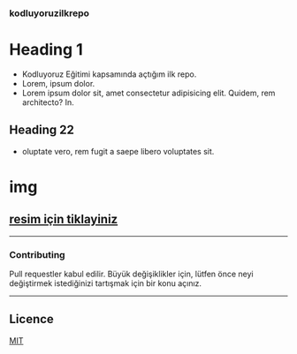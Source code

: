 
### kodluyoruzilkrepo
# Heading 1
- Kodluyoruz Eğitimi kapsamında açtığım ilk repo.
- Lorem, ipsum dolor.
- Lorem ipsum dolor sit, amet consectetur adipisicing elit. Quidem, rem architecto? In.
## Heading 22
* oluptate vero, rem fugit a saepe libero voluptates sit.
# img

[resim için tiklayiniz](https://picsum.photos/200/300)
-
---
### Contributing
Pull requestler kabul edilir. Büyük değişiklikler için, lütfen önce neyi değiştirmek istediğinizi tartışmak için bir konu açınız.

-------------------------------------
## Licence
[MIT](https://choosealicense.com/licenses/mit/)
